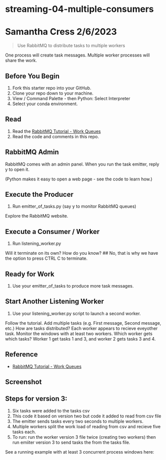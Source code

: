 # streaming-04-multiple-consumers
# Samantha Cress 2/6/2023

> Use RabbitMQ to distribute tasks to multiple workers

One process will create task messages. Multiple worker processes will share the work. 


## Before You Begin

1. Fork this starter repo into your GitHub.
1. Clone your repo down to your machine.
1. View / Command Palette - then Python: Select Interpreter
1. Select your conda environment. 

## Read

1. Read the [RabbitMQ Tutorial - Work Queues](https://www.rabbitmq.com/tutorials/tutorial-two-python.html)
1. Read the code and comments in this repo.

## RabbitMQ Admin 

RabbitMQ comes with an admin panel. When you run the task emitter, reply y to open it. 

(Python makes it easy to open a web page - see the code to learn how.)

## Execute the Producer

1. Run emitter_of_tasks.py (say y to monitor RabbitMQ queues)

Explore the RabbitMQ website.

## Execute a Consumer / Worker

1. Run listening_worker.py

Will it terminate on its own? How do you know? ## No, that is why we have the option to press CTRL C to terminate. 

## Ready for Work

1. Use your emitter_of_tasks to produce more task messages.

## Start Another Listening Worker 

1. Use your listening_worker.py script to launch a second worker. 

Follow the tutorial. 
Add multiple tasks (e.g. First message, Second message, etc.)
How are tasks distributed? Each worker appears to recieve eveyother task. 
Monitor the windows with at least two workers. 
Which worker gets which tasks? Worker 1 get tasks 1 and 3, and worker 2 gets tasks 3 and 4. 


## Reference

- [RabbitMQ Tutorial - Work Queues](https://www.rabbitmq.com/tutorials/tutorial-two-python.html)


## Screenshot

## Steps for version 3:
1. Six tasks were added to the tasks csv
2. This code it based on version two but code it added to read from csv file 
3. The emitter sends tasks every two seconds to multiple workers. 
4. Multiple workers split the work load of reading from csv and recieve five tasks each. 
5. To run: run the worker version 3 file twice (creating two workers) then run emiiter version 3 to send tasks the from the tasks file. 

See a running example with at least 3 concurrent process windows here:
